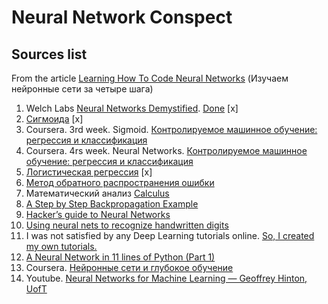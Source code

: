 # Neural Network Conspect

## Sources list

From the article [Learning How To Code Neural Networks](https://tproger.ru/translations/learning-neural-networks/) (Изучаем нейронные сети за четыре шага)

1. Welch Labs [Neural Networks Demystified](https://www.youtube.com/watch?v=bxe2T-V8XRs). [Done](https://github.com/Baker-B/nn_demystified) [x]
2. [Сигмоида](https://ru.wikipedia.org/wiki/%D0%A1%D0%B8%D0%B3%D0%BC%D0%BE%D0%B8%D0%B4%D0%B0) [x]
3. Coursera. 3rd week. Sigmoid. [Контролируемое машинное обучение: регрессия и классификация](https://www.coursera.org/learn/machine-learning/)
4. Coursera. 4rs week. Neural Networks. [Контролируемое машинное обучение: регрессия и классификация](https://www.coursera.org/learn/machine-learning/)
5. [Логистическая регрессия](https://ru.wikipedia.org/wiki/%D0%9B%D0%BE%D0%B3%D0%B8%D1%81%D1%82%D0%B8%D1%87%D0%B5%D1%81%D0%BA%D0%B0%D1%8F_%D1%80%D0%B5%D0%B3%D1%80%D0%B5%D1%81%D1%81%D0%B8%D1%8F) [x]
6. [Метод обратного распространения ошибки](https://ru.wikipedia.org/wiki/%D0%9C%D0%B5%D1%82%D0%BE%D0%B4_%D0%BE%D0%B1%D1%80%D0%B0%D1%82%D0%BD%D0%BE%D0%B3%D0%BE_%D1%80%D0%B0%D1%81%D0%BF%D1%80%D0%BE%D1%81%D1%82%D1%80%D0%B0%D0%BD%D0%B5%D0%BD%D0%B8%D1%8F_%D0%BE%D1%88%D0%B8%D0%B1%D0%BA%D0%B8)
7. Математический анализ [Calculus](https://www.khanacademy.org/math/calculus-1)
8. [A Step by Step Backpropagation Example](https://mattmazur.com/2015/03/17/a-step-by-step-backpropagation-example/)
9. [Hacker’s guide to Neural Networks](http://karpathy.github.io/neuralnets/)
10. [Using neural nets to recognize handwritten digits](http://neuralnetworksanddeeplearning.com/chap1.html)
11. I was not satisfied by any Deep Learning tutorials online. [So, I created my own tutorials.](https://neuralthreads.medium.com/i-was-not-satisfied-by-any-deep-learning-tutorials-online-37c5e9f4bea1)
12. [A Neural Network in 11 lines of Python (Part 1)](https://iamtrask.github.io/2015/07/12/basic-python-network/)
13. Coursera. [Нейронные сети и глубокое обучение](https://www.coursera.org/learn/neural-networks-deep-learning)
14. Youtube. [Neural Networks for Machine Learning — Geoffrey Hinton, UofT](https://www.youtube.com/playlist?list=PLLssT5z_DsK_gyrQ_biidwvPYCRNGI3iv)
